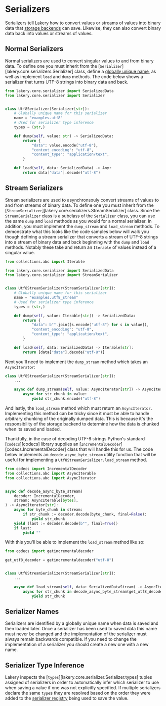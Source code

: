 # Serializers

Serializers tell Lakery how to convert values or streams of values into binary data that
[storage backends](storages.md) can save. Likewise, they can also convert binary data
back into values or streams of values.

## Normal Serializers

Normal serializers are used to convert singular values to and from binary data. To
define one you must inherit from the [`Serializer`][lakery.core.serializers.Serializer]
class, define a [globally unique name](#serializer-names), as well as implement `load`
and `dump` methods. The code below shows a serializer that turns UTF-8 strings into
binary data and back.

```python
from lakery.core.serializer import SerializedData
from lakery.core.serializer import Serializer


class Utf8Serializer(Serializer[str]):
    # Globally unique name for this serializer
    name = "examples.utf8"
    # Used for serializer type inference
    types = (str,)

    def dump(self, value: str) -> SerializedData:
        return {
            "data": value.encode("utf-8"),
            "content_encoding": "utf-8",
            "content_type": "application/text",
        }

    def load(self, data: SerializedData) -> Any:
        return data["data"].decode("utf-8")
```

## Stream Serializers

Stream serializers are used to asynchronsouly convert streams of values to and from
streams of binary data. To define one you must inherit from the
[`StreamSerializer`][lakery.core.serializers.StreamSerializer] class. Since the
`StreamSerializer` class is a subclass of the `Serializer` class, you can use the same
`dump` and `load` methods as you would for a normal serializer. In addition, you must
implement the `dump_stream` and `load_stream` methods. To demonstrate what this looks
like the code samples below will walk you though defining a stream serializer that
converts a stream of UTF-8 strings into a stream of binary data and back beginning with
the `dump` and `load` methods. Notably these take and return an `Iterable` of values
instead of a singular value.

```python
from collections.abc import Iterable

from lakery.core.serializer import SerializedData
from lakery.core.serializer import StreamSerializer


class Utf8StreamSerializer(StreamSerializer[str]):
    # Globally unique name for this serializer
    name = "examples.utf8_stream"
    # Used for serializer type inference
    types = (str,)

    def dump(self, value: Iterable[str]) -> SerializedData:
        return {
            "data": b"".join([s.encode("utf-8") for s in value]),
            "content_encoding": "utf-8",
            "content_type": "application/text",
        }

    def load(self, data: SerializedData) -> Iterable[str]:
        return [data["data"].decode("utf-8")]
```

Next you'll need to implement the `dump_stream` method which takes an `AsyncIterator`:

```python
class Utf8StreamSerializer(StreamSerializer[str]):
    ...

    async def dump_stream(self, value: AsyncIterator[str]) -> AsyncIterator[bytes]:
        async for str_chunk in value:
            yield str_chunk.encode("utf-8")
```

And lastly, the `load_stream` method which must return an `AsyncIterator`. Implementing
this method can be tricky since it must be able to handle arbitrary chunking of the
originally dumped data. This is because it's the responsibility of the storage backend
to determine how the data is chunked when its saved and loaded.

Thankfully, in the case of decoding UTF-8 strings Python's standard [`codecs`][codecs]
library supplies an [`IncrementalDecoder`][codecs.IncrementalDecoder] class that will
handle this for us. The code below implements an `decode_async_byte_stream` utility
function that will be useful for implementing a `Utf8StreamSerializer.load_stream`
method.

```python
from codecs import IncrementalDecoder
from collections.abc import AsyncIterable
from collections.abc import AsyncIterator


async def decode_async_byte_stream(
    decoder: IncrementalDecoder,
    stream: AsyncIterable[bytes],
) -> AsyncIterator[str]:
    async for byte_chunk in stream:
        if str_chunk := decoder.decode(byte_chunk, final=False):
            yield str_chunk
    yield (last := decoder.decode(b"", final=True))
    if last:
        yield ""
```

With this you'll be able to implement the `load_stream` method like so:

```python
from codecs import getincrementaldecoder

get_utf8_decoder = getincrementaldecoder("utf-8")


class Utf8StreamSerializer(StreamSerializer[str]):
    ...

    async def load_stream(self, data: SerializedDataStream) -> AsyncIterator[str]:
        async for str_chunk in decode_async_byte_stream(get_utf8_decoder(), data):
            yield str_chunk
```

## Serializer Names

Serializers are identified by a globally unique name when data is saved and then loaded
later. Once a serializer has been used to saved data this name must never be changed and
the implementation of the serializer must always remain backwards compatible. If you
need to change the implementation of a serializer you should create a new one with a new
name.

## Serializer Type Inference

Lakery inspects the [`types`][lakery.core.serializer.Serializer.types] tuples assigned
of serializers in order to automatically infer which serializer to use when saving a
value if one was not explicitly specified. If multiple serializers declare the same
`type`s they are resolved based on the order they were added to the
[serializer registry](./registries.md#infering-serializers) being used to save the
value.
